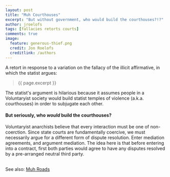 ```yaml
---
layout: post
title: "Muh Courthouses"
excerpt: "But without government, who would build the courthouses?!?"
author: jroelofs
tags: [fallacies retorts courts]
comments: true
image:
  feature: generous-thief.png
  credit: Jon Roelofs
  creditlink: /authors
---
```


A retort in response to a variation on the fallacy of the illicit affirmative, in which the statist argues:

> {{ page.excerpt }}

The statist's argument is hilarious because it assumes people in a Voluntaryist society would build statist temples of violence (a.k.a. courthouses) in order to subjugate each other.

#### But seriously, who *would* build the courthouses?

Voluntaryist anarchists believe that every interaction must be one of non-coerction. Since state courts are fundamentally coercive, we must necessarily argue for a different form of dispute resolution.  Enter mediation agreements, and argument mediation. The idea here is that before entering into a contract, first both parties would agree to have any disputes resolved by a pre-arranged neutral third party.

<br/>See also: [Muh Roads](/muh-roads)
